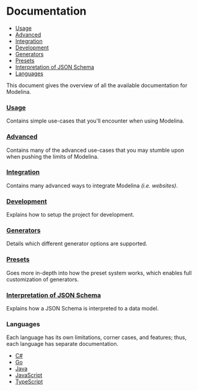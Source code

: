 # Documentation

<!-- toc is generated with GitHub Actions do not remove toc markers -->

<!-- toc -->

- [Usage](#usage)
- [Advanced](#advanced)
- [Integration](#integration)
- [Development](#development)
- [Generators](#generators)
- [Presets](#presets)
- [Interpretation of JSON Schema](#interpretation-of-json-schema)
- [Languages](#languages)

<!-- tocstop -->

This document gives the overview of all the available documentation for Modelina.

### [Usage](./usage.md)
Contains simple use-cases that you'll encounter when using Modelina.

### [Advanced](./advanced.md)
Contains many of the advanced use-cases that you may stumble upon when pushing the limits of Modelina.

### [Integration](./integration.md)
Contains many advanced ways to integrate Modelina _(i.e. websites)_. 

### [Development](./development.md)
Explains how to setup the project for development. 

### [Generators](./generators.md)
Details which different generator options are supported.

### [Presets](./presets.md)
Goes more in-depth into how the preset system works, which enables full customization of generators.

### [Interpretation of JSON Schema](./interpretation_of_JSON_Schema.md)
Explains how a JSON Schema is interpreted to a data model.

### Languages
Each language has its own limitations, corner cases, and features; thus, each language has separate documentation.
- [C#](./languages/Csharp.md)
- [Go](./languages/Go.md)
- [Java](./languages/Java.md)
- [JavaScript](./languages/JavaScript.md)
- [TypeScript](./languages/TypeScript.md)